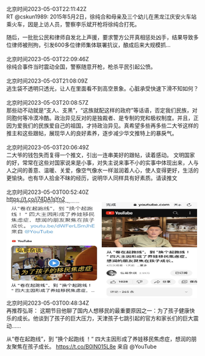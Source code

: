 北京时间2023-05-03T22:11:42Z<br>RT @cskun1989: 2015年5月2日，徐纯合和母亲及三个幼儿在黑龙江庆安火车站乘火车，因是上访人员，警察李乐斌开枪将徐纯合打死。

随后，一批批公民和律师自发北上声援，要求警方公开真相惩处凶手，结果导致多位律师被刑拘，引发600多位律师集体联署抗议，酿成后来大规模抓…<br><br>北京时间2023-05-03T22:09:46Z<br>徐纯合事件当时震动全国，警察随意开枪，枪杀平民引起公愤。<br><br>北京时间2023-05-03T21:08:09Z<br>逃生袋不透明只透光，让人在里面看不到高空景象。心脏承受快速下滑不知如何？<br><br>北京时间2023-05-03T20:08:57Z<br>那些动不动就是“支人、支黑”，“这族就配这样的政府”等话语，否定我们民族，对同胞何等冷漠冷酷。政治异见反对的是独裁者、是专制的党和极权制度。并且，正因为爱我们的民族爱自己的祖国，才持政治异见。真希望多些再多些二大爷这样的推主和这些跟帖，展现华人的良好素养，逐步减少华文推特上的暴戾气。<br><br>北京时间2023-05-03T20:06:49Z<br>二大爷的钱包失而复得一个推文，引出一连串美好的跟帖，读着感动。
文明国家的好，常常在这些对国家说来是小事，对失主说来事不小的实事中体现出来，人与人之间的善意、温暖、关爱，像空气像水一样滋润着人心，使人变得更好，生活的更愉快。也有华人拾金不昧的经历，说明华人同样具有好素质。请读推文<br><br>北京时间2023-05-03T00:52:40Z<br>https://t.co/i74DA1sYn2<br><img src='/temp/2023/1653442393667170304_0.jpg' width='250' height='250'><img src='/temp/2023/1653442393667170304_1.jpg' width='250' height='250'><br>北京时间2023-05-03T00:48:34Z<br>再推荐弘哥：
这期节目他聊了国内人想移民的最重要原因之一：为了孩子健康快乐的成长。他谈到了孩子的巨大压力，天津孩子七跳引起的官方和家长们的巨大震动……

从“卷在起跑线”，到 ”换个起跑线 ！“ 四大主因形成了养娃移民焦虑症，想润的朋友聚焦在孩子成长。 https://t.co/B0lN015L8e 来自 @YouTube<br><br>